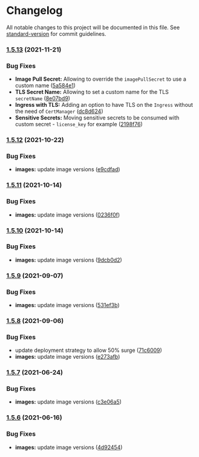 # Changelog

All notable changes to this project will be documented in this file. See [standard-version](https://github.com/conventional-changelog/standard-version) for commit guidelines.

### [1.5.13](#) (2021-11-21)

### Bug Fixes

* **Image Pull Secret:** Allowing to override the `imagePullSecret` to use a custom name ([5a584e1](#))
* **TLS Secret Name:** Allowing to set a custom name for the TLS `secretName` ([8e07bd9](#))
* **Ingress with TLS:** Adding an option to have TLS on the `Ingress` without the need of `CertManager` ([dc8d624](#))
* **Sensitive Secrets:** Moving sensitive secrets to be consumed with custom secret - `license_key` for example ([2198f76](#))

### [1.5.12](#) (2021-10-22)


### Bug Fixes

* **images:** update image versions ([e9cdfad](#))

### [1.5.11](#) (2021-10-14)


### Bug Fixes

* **images:** update image versions ([0236f0f](#))

### [1.5.10](#) (2021-10-14)


### Bug Fixes

* **images:** update image versions ([9dcb0d2](#))

### [1.5.9](#) (2021-09-07)


### Bug Fixes

* **images:** update image versions ([531ef3b](#))

### [1.5.8](#) (2021-09-06)


### Bug Fixes

* update deployment strategy to allow 50% surge ([71c6009](#))
* **images:** update image versions ([e273afb](#))

### [1.5.7](#) (2021-06-24)


### Bug Fixes

* **images:** update image versions ([c3e06a5](#))

### [1.5.6](#) (2021-06-16)


### Bug Fixes

* **images:** update image versions ([4d92454](#))

